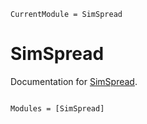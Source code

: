 ```@meta
CurrentModule = SimSpread
```

# SimSpread

Documentation for [SimSpread](https://github.com/cvigilv/SimSpread.jl).

```@index
```

```@autodocs
Modules = [SimSpread]
```
